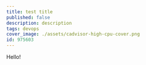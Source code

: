 ```yaml
---
title: test title
published: false
description: description
tags: devops
cover_image: ./assets/cadvisor-high-cpu-cover.png
id: 975603
---
```

Hello!
